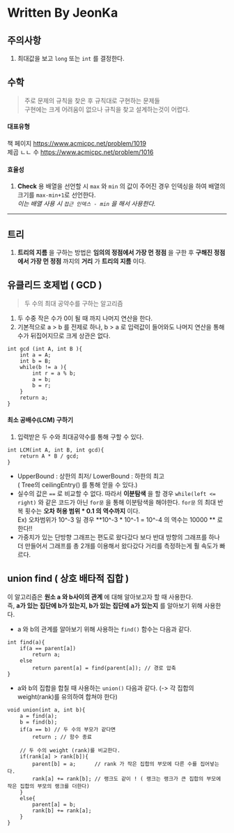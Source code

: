 # Written By JeonKa
## 주의사항
1. 최대값을 보고 ```long``` 또는 ```int``` 를 결정한다.


## 수학
> 주로 문제의 규칙을 찾은 후 규칙대로 구현하는 문제들  
> 구현에는 크게 어려움이 없으나 규칙을 찾고 설계하는것이 어렵다.
#### 대표유형
책 페이지 https://www.acmicpc.net/problem/1019  
제곱 ㄴㄴ 수 https://www.acmicpc.net/problem/1016  
#### 효율성 
1. **Check** 용 배열을 선언할 시 ```max``` 와 ```min``` 의 값이 주어진 경우 인덱싱을 하여 배열의 크기를 ```max-min+1```로 선언한다.  
	_이는 배열 사용 시 ```접근 인덱스 - min``` 을 해서 사용한다._
---

## 트리
1. **트리의 지름** 을 구하는 방법은 **임의의 정점에서 가장 먼 정점** 을 구한 후 **구해진 정점에서 가장 먼 정점** 까지의 **거리** 가 **트리의 지름** 이다.


## 유클리드 호제법 ( GCD ) 
> 두 수의 최대 공약수를 구하는 알고리즘
1. 두 수중 작은 수가 0이 될 때 까지 나머지 연산을 한다.
2. 기본적으로 a > b 를 전제로 하나, b > a 로 입력값이 들어와도 나머지 연산을 통해 수가 뒤집어지므로 크게 상관은 없다.
```
int gcd (int A, int B ){
	int a = A;
	int b = B;
	while(b != a ){
		int r = a % b;
		a = b;
		b = r;
	}
	return a;
}
```
#### 최소 공배수(LCM) 구하기
1. 입력받은 두 수와 최대공약수를 통해 구할 수 있다.
```
int LCM(int A, int B, int gcd){
	return A * B / gcd;
}
```

- UpperBound : 상한의 최저/ LowerBound : 하한의 최고  
	( Tree의 ceilingEntry() 를 통해 얻을 수 있다.)
- 실수의 값은 ```==``` 로 비교할 수 없다. 따라서 **이분탐색** 을 할 경우 ```while(left <= right)``` 와 같은 코드가 아닌 ```for문``` 을 통해 이분탐색을 해야한다. ```for문``` 의 최대 반복 횟수는 **오차 허용 범위 * 0.1 의 역수까지** 이다.  
Ex) 오차범위가 10^-3 일 경우 **10^-3 * 10^-1 = 10^-4 의 역수는 10000 ** 로 한다!!
- 가중치가 있는 단방향 그래프는 편도로 왔다갔다 보다 반대 방향의 그래프를 하나 더 만들어서 그래프를 총 2개를 이용해서  왔다갔다 거리를 측정하는게 훨 속도가 빠르다.  

## union find ( 상호 배타적 집합 )
이 알고리즘은 **원소 a 와 b사이의 관계** 에 대해 알아보고자 할 때 사용한다.  
즉, **a가 있는 집단에 b가 있는지, b가 있는 집단에 a가 있는지** 를 알아보기 위해 사용한다.   
- a 와 b의 관계를 알아보기 위해 사용하는 ```find()``` 함수는 다음과 같다.
```
int find(a){
	if(a == parent[a])
		return a;
	else
		return parent[a] = find(parent[a]); // 경로 압축
}
```
- a와 b의 집합을 합칠 때 사용하는 ```union()``` 다음과 같다. (-> 각 집합의 weight(rank)를 유의하여 합쳐야 한다)
```
void union(int a, int b){
	a = find(a);
	b = find(b);
	if(a == b) // 두 수의 부모가 같다면 
		return ; // 함수 종료
		
	// 두 수의 weight (rank)를 비교한다.
	if(rank[a] > rank[b]){  
		parent[b] = a; 		// rank 가 작은 집합의 부모에 다른 수를 집어넣는다. 
		rank[a] += rank[b];	// 랭크도 같이 ! ( 랭크는 랭크가 큰 집합의 부모에 작은 집합의 부모의 랭크를 더한다)
	}
	else{
		parent[a] = b;
		rank[b] += rank[a];	
	}
}
```
